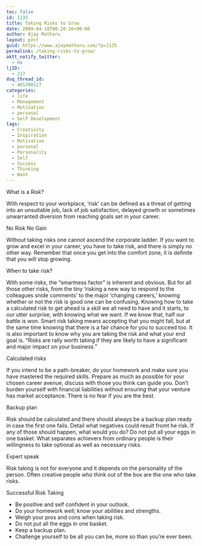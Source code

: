 ```yaml
---
toc: false
id: 1135
title: Taking Risks to Grow
date: 2009-04-10T00:20:26+00:00
author: Ajay Matharu
layout: post
guid: https://www.ajaymatharu.com/?p=1135
permalink: /taking-risks-to-grow/
aktt_notify_twitter:
  - no
ljID:
  - 217
dsq_thread_id:
  - 465390127
categories:
  - life
  - Management
  - Motivation
  - personal
  - Self Development
tags:
  - Creativity
  - Inspiration
  - Motivation
  - personal
  - Personality
  - Self
  - Success
  - Thinking
  - Want
---
```

What is a Risk?

With respect to your workplace, &#8216;risk&#8217; can be defined as a threat of getting into an unsuitable job, lack of job satisfaction, delayed growth or sometimes unwarranted diversion from reaching goals set in your career.

No Risk No Gain

Without taking risks one cannot ascend the corporate ladder. If you want to grow and excel in your career, you have to take risk, and there is simply no other way. Remember that once you get into the comfort zone, it is definite that you will stop growing.

When to take risk?

With some risks, the &#8220;smartness factor&#8221; is inherent and obvious. But for all those other risks, from the tiny &#8216;risking a new way to respond to the colleagues snide comments&#8217; to the major &#8216;changing careers,&#8217; knowing whether or not the risk is good one can be confusing. Knowing how to take a calculated risk to get ahead is a skill we all need to have and it starts, to our utter surprise, with knowing what we want. If we know that, half our battle is won. Smart risk taking means accepting that you might fall, but at the same time knowing that there is a fair chance for you to succeed too. It is also important to know why you are taking the risk and what your end goal is. &#8220;Risks are rally worth taking if they are likely to have a significant and major impact on your business.&#8221;

Calculated risks

If you intend to be a path-breaker, do your homework and make sure you have mastered the required skills. Prepare as much as possible for your chosen career avenue, discuss with those you think can guide you. Don&#8217;t burden yourself with financial liabilities without ensuring that your venture has market acceptance. There is no fear if you are the best.

Backup plan

Risk should be calculated and there should always be a backup plan ready in case the first one fails. Detail what negatives could result fromt he risk. If any of those should happen, what would you do? Do not put all your eggs in one basket. What separates achievers from ordinary people is their willingness to take optional as well as necessary risks.

Expert speak

Risk taking is not for everyone and it depends on the personality of the person. Often creative people who think out of the box are the one who take risks.

Successful Risk Taking

  * Be positive and self confident in your outlook.
  * Do your homework well; know your abilities and strengths.
  * Weigh your pros and cons when taking risk.
  * Do not put all the eggs in one basket.
  * Keep a backup plan.
  * Challenge yourself to be all you can be, more so than you&#8217;re ever been.
